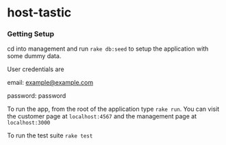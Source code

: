 host-tastic
===========

### Getting Setup

cd into management and run `rake db:seed` to setup the application with some dummy data. 

User credentials are

email: example@example.com

password: password

To run the app, from the root of the application type `rake run`. You can visit the customer page at `localhost:4567` and the management page at `localhost:3000`

To run the test suite `rake test`
